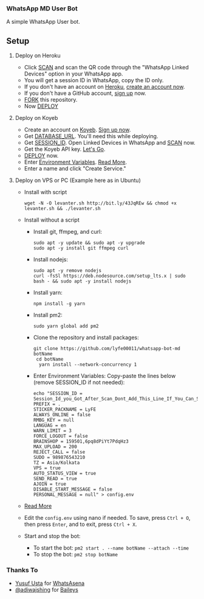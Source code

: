 ### WhatsApp MD User Bot

A simple WhatsApp User bot.

## Setup

1. Deploy on Heroku
   - Click [SCAN](https://qr-hazel-alpha.vercel.app/md) and scan the QR code through the "WhatsApp Linked Devices" option in your WhatsApp app.
   - You will get a session ID in WhatsApp, copy the ID only.
   - If you don't have an account on [Heroku](https://signup.heroku.com/), [create an account now](https://signup.heroku.com/).
   - If you don't have a GitHub account, [sign up](https://github.com/join) now.
   - [FORK](https://github.com/lyfe00011/whatsapp-bot-md/fork) this repository.
   - Now [DEPLOY](https://qr-hazel-alpha.vercel.app/heroku)

2. Deploy on Koyeb
   - Create an account on [Koyeb](https://app.koyeb.com/auth/signup). [Sign up now](https://app.koyeb.com/auth/signup).
   - Get [DATABASE_URL](https://github.com/lyfe00011/whatsapp-bot-md/wiki/DATABASE_URL). You'll need this while deploying.
   - Get [SESSION_ID](https://qr-hazel-alpha.vercel.app/md). Open Linked Devices in WhatsApp and [SCAN](https://qr-hazel-alpha.vercel.app/md) now.
   - Get the Koyeb API key. [Let's Go](https://app.koyeb.com/account/api).
   - [DEPLOY](https://qr-hazel-alpha.vercel.app/koyeb) now.
   - Enter [Environment Variables](https://github.com/lyfe00011/whatsapp-bot-md/wiki/Environment_Variables). [Read More](https://github.com/lyfe00011/whatsapp-bot-md/wiki/Environment_Variables).
   - Enter a name and click "Create Service."

3. Deploy on VPS or PC (Example here as in Ubuntu)

   - Install with script

         wget -N -O levanter.sh http://bit.ly/43JqREw && chmod +x levanter.sh && ./levanter.sh

   - Install without a script
       - Install git, ffmpeg, and curl:

             sudo apt -y update && sudo apt -y upgrade
             sudo apt -y install git ffmpeg curl

       - Install nodejs:

             sudo apt -y remove nodejs
             curl -fsSl https://deb.nodesource.com/setup_lts.x | sudo bash - && sudo apt -y install nodejs

       - Install yarn:

             npm install -g yarn

       - Install pm2:

             sudo yarn global add pm2

       - Clone the repository and install packages:

             git clone https://github.com/lyfe00011/whatsapp-bot-md botName
              cd botName
               yarn install --network-concurrency 1

       - Enter Environment Variables: Copy-paste the lines below (remove SESSION_ID if not needed):

             echo "SESSION_ID = Session_Id_you_Got_After_Scan_Dont_Add_This_Line_If_You_Can_Scan_From_Terminal_Itself
             PREFIX = .
             STICKER_PACKNAME = LyFE
             ALWAYS_ONLINE = false
             RMBG_KEY = null
             LANGUAG = en
             WARN_LIMIT = 3
             FORCE_LOGOUT = false
             BRAINSHOP = 159501,6pq8dPiYt7PdqHz3
             MAX_UPLOAD = 200
             REJECT_CALL = false
             SUDO = 989876543210
             TZ = Asia/Kolkata
             VPS = true
             AUTO_STATUS_VIEW = true
             SEND_READ = true
             AJOIN = true
             DISABLE_START_MESSAGE = false
             PERSONAL_MESSAGE = null" > config.env

    - [Read More](https://github.com/lyfe00011/whatsapp-bot-md/wiki/Environment_Variables)

    - Edit the `config.env` using nano if needed. To save, press `Ctrl + O`, then press `Enter`, and to exit, press `Ctrl + X`.

    - Start and stop the bot:
        - To start the bot: `pm2 start . --name botName --attach --time`
        - To stop the bot: `pm2 stop botName`

### Thanks To

- [Yusuf Usta](https://github.com/Quiec) for [WhatsAsena](https://github.com/yusufusta/WhatsAsena)
- [@adiwajshing](https://github.com/adiwajshing) for [Baileys](https://github.com/adiwajshing/Baileys)
